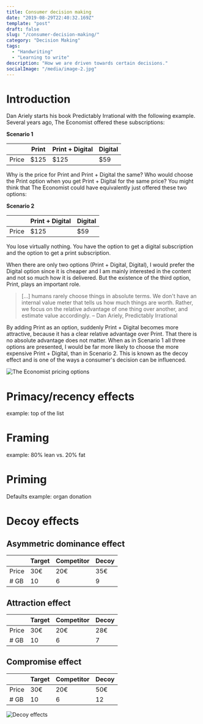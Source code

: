 ```yaml
---
title: Consumer decision making
date: "2019-08-29T22:40:32.169Z"
template: "post"
draft: false
slug: "/consumer-decision-making/"
category: "Decision Making"
tags:
  - "Handwriting"
  - "Learning to write"
description: "How we are driven towards certain decisions."
socialImage: "/media/image-2.jpg"
---
```


# Introduction

Dan Ariely starts his book Predictably Irrational with the following example. Several years ago, The Economist offered these subscriptions:

**Scenario 1**

|        | Print  | Print + Digital | Digital |
|--------|--------|-----------------|---------|
| Price  | $125   | $125            | $59     |

Why is the price for Print and Print + Digital the same? Who would choose the Print option when you get Print + Digital for the same price?
You might think that The Economist could have equivalently just offered these two options:

**Scenario 2**

|        | Print + Digital | Digital |
|--------|-----------------|---------|
| Price  | $125            | $59     |

You lose virtually nothing. You have the option to get a digital subscription and the option to get a print subscription.

When there are only two options (Print + Digital, Digital), I would prefer the Digital option since it is cheaper and I am mainly interested in the content and not so much how it is delivered. But the existence of the third option, Print, plays an important role. 

> [...] humans rarely choose things in absolute terms. We don't have an internal value meter that tells us how much things are worth. Rather, we focus on the relative advantage of one thing over another, and estimate value accordingly. – Dan Ariely, Predictably Irrational

By adding Print as an option, suddenly Print + Digital becomes more attractive, because it has a clear relative advantage over Print. That there is no absolute advantage does not matter. When as in Scenario 1 all three options are presented, I would be far more likely to choose the more expensive Print + Digital, than in Scenario 2. This is known as the decoy effect and is one of the ways a consumer's decision can be influenced.

![The Economist pricing options](/media/economist-subscriptions-pricing.png)

# Primacy/recency effects
example: top of the list

# Framing
example: 80% lean vs. 20% fat

# Priming
Defaults
example: organ donation

# Decoy effects
## Asymmetric dominance effect

|        | Target  | Competitor | Decoy |
| -----  |----|----|----|
| Price  | 30€ | 20€ | 35€ |
| # GB   | 10 | 6  | 9 |


## Attraction effect

|        | Target  | Competitor | Decoy |
| -----  |----|----|----|
| Price  | 30€ | 20€ | 28€ |
| # GB   | 10 | 6  | 7 |

## Compromise effect

|        | Target  | Competitor | Decoy |
| -----  |---------|------------|-------|
| Price  | 30€ | 20€ | 50€ |
| # GB   | 10 | 6  | 12 |

![Decoy effects](/media/decoy_effects.png)
